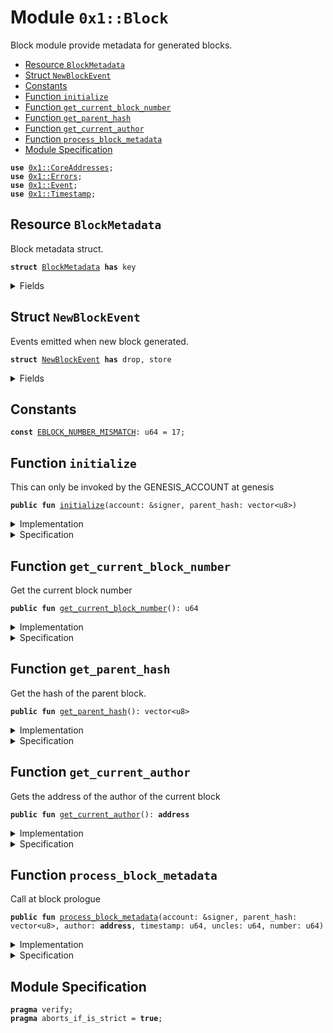 
<a name="0x1_Block"></a>

# Module `0x1::Block`

Block module provide metadata for generated blocks.


-  [Resource `BlockMetadata`](#0x1_Block_BlockMetadata)
-  [Struct `NewBlockEvent`](#0x1_Block_NewBlockEvent)
-  [Constants](#@Constants_0)
-  [Function `initialize`](#0x1_Block_initialize)
-  [Function `get_current_block_number`](#0x1_Block_get_current_block_number)
-  [Function `get_parent_hash`](#0x1_Block_get_parent_hash)
-  [Function `get_current_author`](#0x1_Block_get_current_author)
-  [Function `process_block_metadata`](#0x1_Block_process_block_metadata)
-  [Module Specification](#@Module_Specification_1)


<pre><code><b>use</b> <a href="CoreAddresses.md#0x1_CoreAddresses">0x1::CoreAddresses</a>;
<b>use</b> <a href="Errors.md#0x1_Errors">0x1::Errors</a>;
<b>use</b> <a href="Event.md#0x1_Event">0x1::Event</a>;
<b>use</b> <a href="Timestamp.md#0x1_Timestamp">0x1::Timestamp</a>;
</code></pre>



<a name="0x1_Block_BlockMetadata"></a>

## Resource `BlockMetadata`

Block metadata struct.


<pre><code><b>struct</b> <a href="Block.md#0x1_Block_BlockMetadata">BlockMetadata</a> <b>has</b> key
</code></pre>



<details>
<summary>Fields</summary>


<dl>
<dt>
<code>number: u64</code>
</dt>
<dd>
 number of the current block
</dd>
<dt>
<code>parent_hash: vector&lt;u8&gt;</code>
</dt>
<dd>
 Hash of the parent block.
</dd>
<dt>
<code>author: <b>address</b></code>
</dt>
<dd>
 Author of the current block.
</dd>
<dt>
<code>uncles: u64</code>
</dt>
<dd>
 number of uncles.
</dd>
<dt>
<code>new_block_events: <a href="Event.md#0x1_Event_EventHandle">Event::EventHandle</a>&lt;<a href="Block.md#0x1_Block_NewBlockEvent">Block::NewBlockEvent</a>&gt;</code>
</dt>
<dd>
 Handle of events when new blocks are emitted
</dd>
</dl>


</details>

<a name="0x1_Block_NewBlockEvent"></a>

## Struct `NewBlockEvent`

Events emitted when new block generated.


<pre><code><b>struct</b> <a href="Block.md#0x1_Block_NewBlockEvent">NewBlockEvent</a> <b>has</b> drop, store
</code></pre>



<details>
<summary>Fields</summary>


<dl>
<dt>
<code>number: u64</code>
</dt>
<dd>

</dd>
<dt>
<code>author: <b>address</b></code>
</dt>
<dd>

</dd>
<dt>
<code>timestamp: u64</code>
</dt>
<dd>

</dd>
<dt>
<code>uncles: u64</code>
</dt>
<dd>

</dd>
</dl>


</details>

<a name="@Constants_0"></a>

## Constants


<a name="0x1_Block_EBLOCK_NUMBER_MISMATCH"></a>



<pre><code><b>const</b> <a href="Block.md#0x1_Block_EBLOCK_NUMBER_MISMATCH">EBLOCK_NUMBER_MISMATCH</a>: u64 = 17;
</code></pre>



<a name="0x1_Block_initialize"></a>

## Function `initialize`

This can only be invoked by the GENESIS_ACCOUNT at genesis


<pre><code><b>public</b> <b>fun</b> <a href="Block.md#0x1_Block_initialize">initialize</a>(account: &signer, parent_hash: vector&lt;u8&gt;)
</code></pre>



<details>
<summary>Implementation</summary>


<pre><code><b>public</b> <b>fun</b> <a href="Block.md#0x1_Block_initialize">initialize</a>(account: &signer, parent_hash: vector&lt;u8&gt;) {
    <a href="Timestamp.md#0x1_Timestamp_assert_genesis">Timestamp::assert_genesis</a>();
    <a href="CoreAddresses.md#0x1_CoreAddresses_assert_genesis_address">CoreAddresses::assert_genesis_address</a>(account);

    <b>move_to</b>&lt;<a href="Block.md#0x1_Block_BlockMetadata">BlockMetadata</a>&gt;(
        account,
        <a href="Block.md#0x1_Block_BlockMetadata">BlockMetadata</a> {
            number: 0,
            parent_hash: parent_hash,
            author: <a href="CoreAddresses.md#0x1_CoreAddresses_GENESIS_ADDRESS">CoreAddresses::GENESIS_ADDRESS</a>(),
            uncles: 0,
            new_block_events: <a href="Event.md#0x1_Event_new_event_handle">Event::new_event_handle</a>&lt;<a href="Block.md#0x1_Block_NewBlockEvent">Self::NewBlockEvent</a>&gt;(account),
        });
}
</code></pre>



</details>

<details>
<summary>Specification</summary>



<pre><code><b>aborts_if</b> !<a href="Timestamp.md#0x1_Timestamp_is_genesis">Timestamp::is_genesis</a>();
<b>aborts_if</b> <a href="Signer.md#0x1_Signer_address_of">Signer::address_of</a>(account) != <a href="CoreAddresses.md#0x1_CoreAddresses_SPEC_GENESIS_ADDRESS">CoreAddresses::SPEC_GENESIS_ADDRESS</a>();
<b>aborts_if</b> <b>exists</b>&lt;<a href="Block.md#0x1_Block_BlockMetadata">BlockMetadata</a>&gt;(<a href="Signer.md#0x1_Signer_address_of">Signer::address_of</a>(account));
</code></pre>



</details>

<a name="0x1_Block_get_current_block_number"></a>

## Function `get_current_block_number`

Get the current block number


<pre><code><b>public</b> <b>fun</b> <a href="Block.md#0x1_Block_get_current_block_number">get_current_block_number</a>(): u64
</code></pre>



<details>
<summary>Implementation</summary>


<pre><code><b>public</b> <b>fun</b> <a href="Block.md#0x1_Block_get_current_block_number">get_current_block_number</a>(): u64 <b>acquires</b> <a href="Block.md#0x1_Block_BlockMetadata">BlockMetadata</a> {
  <b>borrow_global</b>&lt;<a href="Block.md#0x1_Block_BlockMetadata">BlockMetadata</a>&gt;(<a href="CoreAddresses.md#0x1_CoreAddresses_GENESIS_ADDRESS">CoreAddresses::GENESIS_ADDRESS</a>()).number
}
</code></pre>



</details>

<details>
<summary>Specification</summary>



<pre><code><b>aborts_if</b> !<b>exists</b>&lt;<a href="Block.md#0x1_Block_BlockMetadata">BlockMetadata</a>&gt;(<a href="CoreAddresses.md#0x1_CoreAddresses_SPEC_GENESIS_ADDRESS">CoreAddresses::SPEC_GENESIS_ADDRESS</a>());
</code></pre>



</details>

<a name="0x1_Block_get_parent_hash"></a>

## Function `get_parent_hash`

Get the hash of the parent block.


<pre><code><b>public</b> <b>fun</b> <a href="Block.md#0x1_Block_get_parent_hash">get_parent_hash</a>(): vector&lt;u8&gt;
</code></pre>



<details>
<summary>Implementation</summary>


<pre><code><b>public</b> <b>fun</b> <a href="Block.md#0x1_Block_get_parent_hash">get_parent_hash</a>(): vector&lt;u8&gt; <b>acquires</b> <a href="Block.md#0x1_Block_BlockMetadata">BlockMetadata</a> {
  *&<b>borrow_global</b>&lt;<a href="Block.md#0x1_Block_BlockMetadata">BlockMetadata</a>&gt;(<a href="CoreAddresses.md#0x1_CoreAddresses_GENESIS_ADDRESS">CoreAddresses::GENESIS_ADDRESS</a>()).parent_hash
}
</code></pre>



</details>

<details>
<summary>Specification</summary>



<pre><code><b>aborts_if</b> !<b>exists</b>&lt;<a href="Block.md#0x1_Block_BlockMetadata">BlockMetadata</a>&gt;(<a href="CoreAddresses.md#0x1_CoreAddresses_SPEC_GENESIS_ADDRESS">CoreAddresses::SPEC_GENESIS_ADDRESS</a>());
</code></pre>



</details>

<a name="0x1_Block_get_current_author"></a>

## Function `get_current_author`

Gets the address of the author of the current block


<pre><code><b>public</b> <b>fun</b> <a href="Block.md#0x1_Block_get_current_author">get_current_author</a>(): <b>address</b>
</code></pre>



<details>
<summary>Implementation</summary>


<pre><code><b>public</b> <b>fun</b> <a href="Block.md#0x1_Block_get_current_author">get_current_author</a>(): <b>address</b> <b>acquires</b> <a href="Block.md#0x1_Block_BlockMetadata">BlockMetadata</a> {
  <b>borrow_global</b>&lt;<a href="Block.md#0x1_Block_BlockMetadata">BlockMetadata</a>&gt;(<a href="CoreAddresses.md#0x1_CoreAddresses_GENESIS_ADDRESS">CoreAddresses::GENESIS_ADDRESS</a>()).author
}
</code></pre>



</details>

<details>
<summary>Specification</summary>



<pre><code><b>aborts_if</b> !<b>exists</b>&lt;<a href="Block.md#0x1_Block_BlockMetadata">BlockMetadata</a>&gt;(<a href="CoreAddresses.md#0x1_CoreAddresses_SPEC_GENESIS_ADDRESS">CoreAddresses::SPEC_GENESIS_ADDRESS</a>());
</code></pre>



</details>

<a name="0x1_Block_process_block_metadata"></a>

## Function `process_block_metadata`

Call at block prologue


<pre><code><b>public</b> <b>fun</b> <a href="Block.md#0x1_Block_process_block_metadata">process_block_metadata</a>(account: &signer, parent_hash: vector&lt;u8&gt;, author: <b>address</b>, timestamp: u64, uncles: u64, number: u64)
</code></pre>



<details>
<summary>Implementation</summary>


<pre><code><b>public</b> <b>fun</b> <a href="Block.md#0x1_Block_process_block_metadata">process_block_metadata</a>(account: &signer, parent_hash: vector&lt;u8&gt;,author: <b>address</b>, timestamp: u64, uncles:u64, number:u64) <b>acquires</b> <a href="Block.md#0x1_Block_BlockMetadata">BlockMetadata</a>{
    <a href="CoreAddresses.md#0x1_CoreAddresses_assert_genesis_address">CoreAddresses::assert_genesis_address</a>(account);

    <b>let</b> block_metadata_ref = <b>borrow_global_mut</b>&lt;<a href="Block.md#0x1_Block_BlockMetadata">BlockMetadata</a>&gt;(<a href="CoreAddresses.md#0x1_CoreAddresses_GENESIS_ADDRESS">CoreAddresses::GENESIS_ADDRESS</a>());
    <b>assert</b>!(number == (block_metadata_ref.number + 1), <a href="Errors.md#0x1_Errors_invalid_argument">Errors::invalid_argument</a>(<a href="Block.md#0x1_Block_EBLOCK_NUMBER_MISMATCH">EBLOCK_NUMBER_MISMATCH</a>));
    block_metadata_ref.number = number;
    block_metadata_ref.author= author;
    block_metadata_ref.parent_hash = parent_hash;
    block_metadata_ref.uncles = uncles;

    <a href="Event.md#0x1_Event_emit_event">Event::emit_event</a>&lt;<a href="Block.md#0x1_Block_NewBlockEvent">NewBlockEvent</a>&gt;(
      &<b>mut</b> block_metadata_ref.new_block_events,
      <a href="Block.md#0x1_Block_NewBlockEvent">NewBlockEvent</a> {
          number: number,
          author: author,
          timestamp: timestamp,
          uncles: uncles,
      }
    );
}
</code></pre>



</details>

<details>
<summary>Specification</summary>



<pre><code><b>aborts_if</b> <a href="Signer.md#0x1_Signer_address_of">Signer::address_of</a>(account) != <a href="CoreAddresses.md#0x1_CoreAddresses_SPEC_GENESIS_ADDRESS">CoreAddresses::SPEC_GENESIS_ADDRESS</a>();
<b>aborts_if</b> !<b>exists</b>&lt;<a href="Block.md#0x1_Block_BlockMetadata">BlockMetadata</a>&gt;(<a href="CoreAddresses.md#0x1_CoreAddresses_SPEC_GENESIS_ADDRESS">CoreAddresses::SPEC_GENESIS_ADDRESS</a>());
<b>aborts_if</b> number != <b>global</b>&lt;<a href="Block.md#0x1_Block_BlockMetadata">BlockMetadata</a>&gt;(<a href="CoreAddresses.md#0x1_CoreAddresses_SPEC_GENESIS_ADDRESS">CoreAddresses::SPEC_GENESIS_ADDRESS</a>()).number + 1;
</code></pre>




<a name="0x1_Block_AbortsIfBlockMetadataNotExist"></a>


<pre><code><b>schema</b> <a href="Block.md#0x1_Block_AbortsIfBlockMetadataNotExist">AbortsIfBlockMetadataNotExist</a> {
    <b>aborts_if</b> !<b>exists</b>&lt;<a href="Block.md#0x1_Block_BlockMetadata">BlockMetadata</a>&gt;(<a href="CoreAddresses.md#0x1_CoreAddresses_GENESIS_ADDRESS">CoreAddresses::GENESIS_ADDRESS</a>());
}
</code></pre>



</details>

<a name="@Module_Specification_1"></a>

## Module Specification



<pre><code><b>pragma</b> verify;
<b>pragma</b> aborts_if_is_strict = <b>true</b>;
</code></pre>

